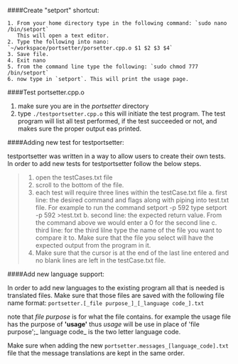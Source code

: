 ####Create "setport" shortcut:

    1. From your home directory type in the following command: `sudo nano /bin/setport`
       This will open a text editor.
    2. Type the following into nano: `~/workspace/portsetter/porsetter.cpp.o $1 $2 $3 $4`
    3. Save file.
    4. Exit nano
    5. from the command line type the following: `sudo chmod 777 /bin/setport`
    6. now type in `setport`. This will print the usage page.

####Test portsetter.cpp.o

1. make sure you are in the _portsetter_ directory
2. type `./testportsetter.cpp.o` this will initiate the test program. The test program will list all test performed, 
	   if the test succeeded or not, and makes sure the proper output eas printed.

####Adding new test for testportsetter:

testportsetter was written in a way to allow users to create their own tests. In order to add new tests for testportsetter follow the below steps.
	
>1. open the testCases.txt file
>2. scroll to the bottom of the file.
>3. each test will require three lines within the testCase.txt file
>	a. first line: the desired command and flags along with piping into test.txt file. For example to run the command setport -p 592 type setport -p 592 >test.txt
>	b. second line: the expected return value. From the command above we would enter a 0 for the second line
>	c. third line: for the third lilne type the name of the file you want to compare it to. Make sure that the file you select will have the expected output from the program in it.
>4. Make sure that the cursor is at the end of the last line entered and no blank lines are left in the testCase.txt file.

####Add new language support:

In order to add new languages to the existing program all that is needed is translated files. Make sure that those files are saved with the following file name format:
`portsetter.[_file purpose_]_[_language code_].txt`
		
note that _file purpose_ is for what the file contains. for example the usage file has the purpose of **'usage'** thus _usage_ will be use in place of 'file purpose';_ language code_ is the 
two letter language code.
	
Make sure when adding the new `portsetter.messages_[language_code].txt` file that the message translations are kept in the same order.